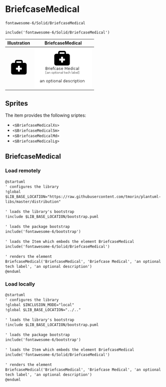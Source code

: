 # BriefcaseMedical


```text
fontawesome-6/Solid/BriefcaseMedical
```

```text
include('fontawesome-6/Solid/BriefcaseMedical')
```



| Illustration | BriefcaseMedical |
| :---: | :---: |
| ![illustration for Illustration](../../fontawesome-6/Solid/BriefcaseMedical.png) | ![illustration for BriefcaseMedical](../../fontawesome-6/Solid/BriefcaseMedical.Local.png) |



## Sprites
The item provides the following sriptes:

- `<$BriefcaseMedicalXs>`
- `<$BriefcaseMedicalSm>`
- `<$BriefcaseMedicalMd>`
- `<$BriefcaseMedicalLg>`





## BriefcaseMedical

### Load remotely
```plantuml
@startuml
' configures the library
!global $LIB_BASE_LOCATION="https://raw.githubusercontent.com/tmorin/plantuml-libs/master/distribution"

' loads the library's bootstrap
!include $LIB_BASE_LOCATION/bootstrap.puml

' loads the package bootstrap
include('fontawesome-6/bootstrap')

' loads the Item which embeds the element BriefcaseMedical
include('fontawesome-6/Solid/BriefcaseMedical')

' renders the element
BriefcaseMedical('BriefcaseMedical', 'Briefcase Medical', 'an optional tech label', 'an optional description')
@enduml
```

### Load locally
```plantuml
@startuml
' configures the library
!global $INCLUSION_MODE="local"
!global $LIB_BASE_LOCATION="../.."

' loads the library's bootstrap
!include $LIB_BASE_LOCATION/bootstrap.puml

' loads the package bootstrap
include('fontawesome-6/bootstrap')

' loads the Item which embeds the element BriefcaseMedical
include('fontawesome-6/Solid/BriefcaseMedical')

' renders the element
BriefcaseMedical('BriefcaseMedical', 'Briefcase Medical', 'an optional tech label', 'an optional description')
@enduml
```

